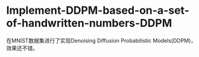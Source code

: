 # Implement-DDPM-based-on-a-set-of-handwritten-numbers-DDPM
在MNIST数据集进行了实现Denoising Diffusion Probabilistic Models(DDPM)，效果还不错。
